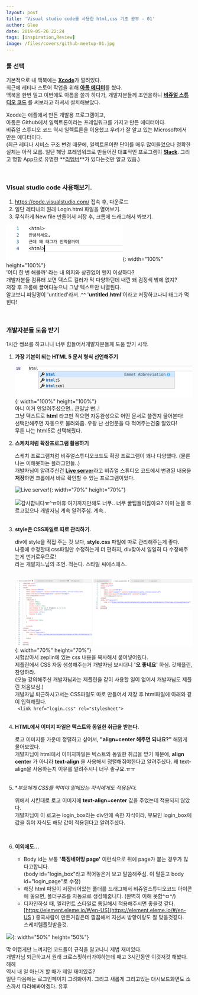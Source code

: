 ```yaml
---
layout: post
title: 'Visual studio code를 사용한 html,css 기초 공부 - 01'
author: Glee
date: 2019-05-26 22:24
tags: [inspiration,Review]
image: /files/covers/github-meetup-01.jpg
---
```


### 툴 선택

기본적으로 내 맥북에는 [**Xcode**](https://developer.apple.com/kr/xcode/)가 깔려있다. <br />최근에 레티나 스토어 작업을 위해 [**아톰 에디터**](https://atom.io/)를 썼다. <br />맥북을 한번 밀고 이번에도 아톰을 쓸까 하다가, 개발자분들께 조언을하니 [**비쥬얼 스튜디오 코드**](https://code.visualstudio.com/) 를 써보라고 하셔서 설치해보았다.

Xcode는 애플에서 만든 개발용 프로그램이고,<br />아톰은 Github에서 일렉트론이라는 프레임워크를 가지고 만든 에디터이다.<br />비쥬얼 스튜디오 코드 역시 일렉트론을 이용했고 우리가 잘 알고 있는 Microsoft에서 만든 에디터이다.<br />(최근 레티나 서비스 구조 변경 때문에, 일렉트론이란 단어를 매우 많이들었으나 정확한 실체는 아직 모름. 일단 해당 프레임워크로 만들어진 대표적인 프로그램이 [**Slack**](https://slack.com/intl/en-kr/). 그리고 명함 App으로 유명한 **[리멤버](https://rememberapp.co.kr/home)**가 있다는것만 알고 있음.)

<br />

### Visual studio code 사용해보기.

1. https://code.visualstudio.com/ 접속 후, 다운로드
2. 일단 레티나의 원래 Login.html 파일을 열어보기.
3. 무식하게 New file 만들어서 저장 후, 크롬에 드래그해서 봐보기.



![어라? 왜 태그가 안먹지?](/files/no-tag.png){: width="100%" height="100%"}<br />'어디 한 번 해볼까' 라는 내 의지와 상관없이 왠지 이상하다?<br />개발자분들 컴퓨터 보면 텍스트 컬러가 막 다양하던데 내껀 왜 검정색 밖에 없지?<br />저장 후 크롬에 끌어다놓으니 그냥 텍스트만 나열된다.<br />알고보니 파일명이 'untitled'라서..^^ '**untitled.html**'이라고 저장하고나니 태그가 먹힌다!

<br />

### 개발자분들 도움 받기

1시간 쌩쑈를 하고나니 너무 힘들어서개발자분들께 도움 받기 시작. <br />



1. **가장 기본이 되는 HTML 5 문서 형식 선언해주기**

   ![HTML만 입력하면…!](/files/announce-html5.png){: width="100%" height="100%"}<br />아니 이거 안알려주셨으면.. 큰일날 뻔..!<br />그냥 텍스트로 **html** 라고만 적으면 자동완성으로 어떤 문서로 쓸껀지 물어본다!<br />선택만해주면 자동으로 불러와줌. 우왕 난 선언문을 다 적어주는건줄 알았다!<br />무튼 나는 html5로 선택해줬다. <br /> 

2. **스케치처럼 확장프로그램 활용하기**

   스케치 프로그램처럼 비쥬얼스튜디오코드도 확장 프로그램이 꽤나 다양했다. (물론 나는 이해못하는 플러그인들..) <br />개발자님이 알려주신건 [**Live server**](https://marketplace.visualstudio.com/items?itemName=ritwickdey.LiveServer)라고 비쥬얼 스튜디오 코드에서 변경된 내용을 **저장**하면 크롬에서 바로 확인할 수 있는 프로그램이었다.

   ![Live server!](https://github.com/ritwickdey/vscode-live-server/raw/master/images/Screenshot/vscode-live-server-animated-demo.gif){: width="70%" height="70%"} <br /><br />![감사합니다ㅠ^ㅠ](http://d.line-cdn.net/lf/picimg/content/20180601/20180515_BT21_Sticker_COOKY.gif)아휴 여기까지만해도 너무.. 너무 꿀팁들이잖아요? 이미 눈물 흐르고있으나 개발자님 계속 알려주심. 계속..<br /><br>

3. **style은 CSS파일로 따로 관리하기.**

   div에 style을 직접 주는 것 보다, **style.css** 파일에 따로 관리해주는게 좋다. <br />나중에 수정할때 css파일만 수정하는게 더 편하지, div찾아서 일일히 다 수정해주는게 번거로우므로!<br>라는 개발자느님의 조언. 적는다. 스타일 씨에스에스.<br><br>

   ![div에 style을 직접준거 / css파일을 불러온것](/files/simple-code.png){: width="70%" height="70%"}<br />시험삼아서 zeplin에 있는 css 내용을 복사해서 붙여넣어줬다.<br />제플린에서 CSS 자동 생성해주는거 개발자님 보시더니 **'오 좋네요'** 하심. 갓제플린, 찬양하라.<br />(오늘 강의해주신 개발자님과는 제플린을 같이 사용할 일이 없어서 개발자님도 제플린 처음보심.)<br>개발자님 퇴근하시고서는 CSS파일도 따로 만들어서 저장 후 html파일에 아래와 같이 입력해줬다.<br />` <link href="login.css" rel="stylesheet">`<br /><br />

4. **HTML에서 이미지 파일은 텍스트와 동일한 취급을 받는다.**

   로고 이미지를 가운데 정렬하고 싶어서, **"align=center 해주면 되나요?"** 해맑게 물어보았다. <br />개발자님이 html에서 이미지파일은 텍스트와 동일한 취급을 받기 때문에, **align center** 가 아니라 **text-align** 을 사용해서 정렬해줘야한다고 알려주셨다. 왜 text-align을 사용하는지 이유를 알려주시니 너무 좋구요.ㅠㅠ<br /><br />

5. **부모에게 CSS를 먹여야 밑에있는 자식에게도 적용된다.*

   위에서 시킨대로 로고 이미지에  **text-align=center** 값을 주었는데 적용되지 않았다. <br />개발자님이 이 로고는 login_box라는 div안에 속한 자식이라, 부모인 login_box에 값을 줘야 자식도 해당 값이 적용된다고 알려주셨다. <br />

   <br />

   

6. **이외에도…**

   - Body id는 보통 **'특징네이밍 page'** 이런식으로 뒤에 page가 붙는 경우가 많다고합니다.<br />(body id="login_box"라고 적어놓은거 보고 말씀해주심. 이 말듣고 body id="login_page"로 수정)
   - 해당 html 파일이 저장되어있는 폴더를 드래그해서 비쥬얼스튜디오코드 아이콘에 놓으면, 폴더구조를 자동으로 생성해줍니다. (완벽히 이해 못함^ㅁ^/)
   - 디자인하실 때, 엘리먼트 스타일로 통일해서 적용해주시면 좋을것 같다.<br>[https://element.eleme.io/#/en-US](https://element.eleme.io/#/en-US ) 중국사람이 만든거같은데 깔끔해서 지선씨 방향이랑도 잘 맞을것같다.<br>스케치템플릿받을것.



![](http://d.line-cdn.net/lf/picimg/content/20180126/Total_02.gif){: width="50%" height="50%"}<br>

막 어렵게만 느껴지던 코드들이 규칙을 알고나니 제법 재미있다.<br>개발자님 퇴근하고서 원래 크로스핏하러가야하는데 째고 3시간동안 이것저것 해봤다. 헤헤 <br>역시 내 일 아닌거 할 때가 제일 재미있쥬?<br>일단 다음에는 로그인페이지 그려봐야지. 그리고 새롭게 그리고있는 대시보드화면도 소스까서 따라해봐야겠다. 유후



## 